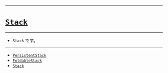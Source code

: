 _____

# [`Stack`](https://github.com/titan-23/Library_py/blob/main/DataStructures/Stack)

_____

- `Stack` です。

_____

- [`PersistentStack`](./PersistentStack.md)
- [`FoldableStack`](./FoldableStack.md)
- [`Stack`](./Stack.md)
